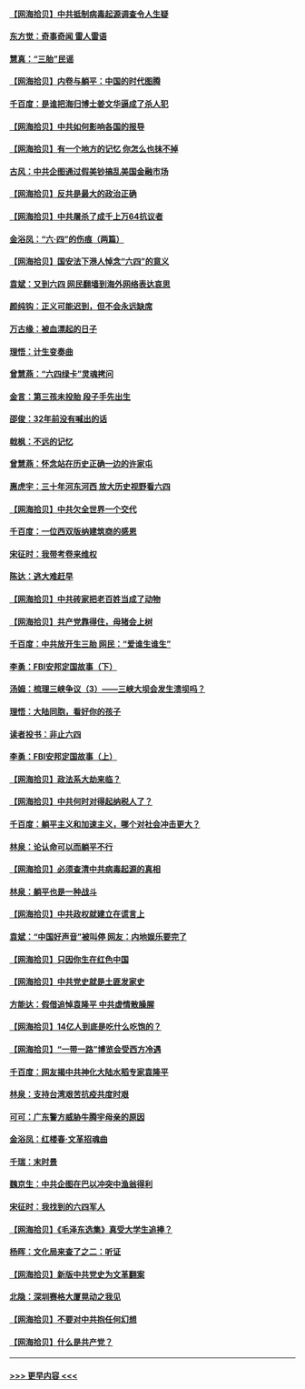 #### [【网海拾贝】中共抵制病毒起源调查令人生疑](../pages/nsc993/n13017785.md?t=06130302) 
#### [东方觉：奇事奇闻 雷人雷语](../pages/nsc993/n13017577.md?t=06130302) 
#### [慧真：“三胎”民谣](../pages/nsc993/n13017394.md?t=06130302) 
#### [【网海拾贝】内卷与躺平：中国的时代图腾](../pages/nsc993/n13016128.md?t=06130302) 
#### [千百度：是谁把海归博士姜文华逼成了杀人犯](../pages/nsc993/n13015218.md?t=06130302) 
#### [【网海拾贝】中共如何影响各国的报导](../pages/nsc993/n13012599.md?t=06130302) 
#### [【网海拾贝】有一个地方的记忆 你怎么也抹不掉](../pages/nsc993/n13009802.md?t=06130302) 
#### [古风：中共企图通过假美钞搞乱美国金融市场](../pages/nsc993/n13009626.md?t=06130302) 
#### [【网海拾贝】反共是最大的政治正确](../pages/nsc993/n13007051.md?t=06130302) 
#### [【网海拾贝】中共屠杀了成千上万64抗议者](../pages/nsc993/n13002713.md?t=06130302) 
#### [金浴凤：“六·四”的伤痕（两篇）](../pages/nsc993/n13001719.md?t=06130302) 
#### [【网海拾贝】国安法下港人悼念“六四”的意义](../pages/nsc993/n13001039.md?t=06130302) 
#### [袁斌：又到六四 网民翻墙到海外网络表达哀思](../pages/nsc993/n13000995.md?t=06130302) 
#### [颜纯钩：正义可能迟到，但不会永远缺席](../pages/nsc993/n13000920.md?t=06130302) 
#### [万古缘：被血漂起的日子](../pages/nsc993/n13000914.md?t=06130302) 
#### [理悟：计生变奏曲](../pages/nsc993/n13000414.md?t=06130302) 
#### [曾慧燕：“六四绿卡”灵魂拷问](../pages/nsc993/n13000277.md?t=06130302) 
#### [金言：第三孩未投胎 段子手先出生](../pages/nsc993/n13000215.md?t=06130302) 
#### [邵俊：32年前没有喊出的话](../pages/nsc993/n13000181.md?t=06130302) 
#### [戟枫：不远的记忆](../pages/nsc993/n13000121.md?t=06130302) 
#### [曾慧燕：怀念站在历史正确一边的许家屯](../pages/nsc993/n13000073.md?t=06130302) 
#### [惠虎宇：三十年河东河西 放大历史视野看六四](../pages/nsc993/n13000018.md?t=06130302) 
#### [【网海拾贝】中共欠全世界一个交代](../pages/nsc993/n12998706.md?t=06130302) 
#### [千百度：一位西双版纳建筑商的感恩](../pages/nsc993/n12998487.md?t=06130302) 
#### [宋征时：我带考卷来维权](../pages/nsc993/n12994088.md?t=06130302) 
#### [陈达：逃大难赶早](../pages/nsc993/n12993569.md?t=06130302) 
#### [【网海拾贝】中共砖家把老百姓当成了动物](../pages/nsc993/n12993483.md?t=06130302) 
#### [【网海拾贝】共产党靠得住，母猪会上树](../pages/nsc993/n12990730.md?t=06130302) 
#### [千百度：中共放开生三胎 网民：“爱谁生谁生”](../pages/nsc993/n12990644.md?t=06130302) 
#### [李勇：FBI安邦定国故事（下）](../pages/nsc993/n12987854.md?t=06130302) 
#### [汤姆：梳理三峡争议（3）——三峡大坝会发生溃坝吗？](../pages/nsc993/n12989806.md?t=06130302) 
#### [理悟：大陆同胞，看好你的孩子](../pages/nsc993/n12989778.md?t=06130302) 
#### [读者投书：非止六四](../pages/nsc993/n12989673.md?t=06130302) 
#### [李勇：FBI安邦定国故事（上）](../pages/nsc993/n12987749.md?t=06130302) 
#### [【网海拾贝】政法系大劫来临？](../pages/nsc993/n12987596.md?t=06130302) 
#### [【网海拾贝】中共何时对得起纳税人了？](../pages/nsc993/n12985578.md?t=06130302) 
#### [千百度：躺平主义和加速主义，哪个对社会冲击更大？](../pages/nsc993/n12985512.md?t=06130302) 
#### [林泉：论认命可以而躺平不行](../pages/nsc993/n12985505.md?t=06130302) 
#### [【网海拾贝】必须查清中共病毒起源的真相](../pages/nsc993/n12984276.md?t=06130302) 
#### [林泉：躺平也是一种战斗](../pages/nsc993/n12984194.md?t=06130302) 
#### [【网海拾贝】中共政权就建立在谎言上](../pages/nsc993/n12981880.md?t=06130302) 
#### [袁斌：“中国好声音”被叫停 网友：内地娱乐要完了](../pages/nsc993/n12981826.md?t=06130302) 
#### [【网海拾贝】只因你生在红色中国](../pages/nsc993/n12979096.md?t=06130302) 
#### [【网海拾贝】中共党史就是土匪发家史](../pages/nsc993/n12976478.md?t=06130302) 
#### [方能达：假借追悼袁隆平 中共虚情散臊腥](../pages/nsc993/n12976396.md?t=06130302) 
#### [【网海拾贝】14亿人到底是吃什么吃饱的？](../pages/nsc993/n12974125.md?t=06130302) 
#### [【网海拾贝】“一带一路”博览会受西方冷遇](../pages/nsc993/n12971787.md?t=06130302) 
#### [千百度：网友揭中共神化大陆水稻专家袁隆平](../pages/nsc993/n12971733.md?t=06130302) 
#### [林泉：支持台湾艰苦抗疫共度时艰](../pages/nsc993/n12971350.md?t=06130302) 
#### [可可：广东警方威胁牛腾宇母亲的原因](../pages/nsc993/n12971100.md?t=06130302) 
#### [金浴凤：红楼春·文革招魂曲](../pages/nsc993/n12970354.md?t=06130302) 
#### [千瑞：末时景](../pages/nsc993/n12970337.md?t=06130302) 
#### [魏京生：中共企图在巴以冲突中渔翁得利](../pages/nsc993/n12970286.md?t=06130302) 
#### [宋征时：我找到的六四军人](../pages/nsc993/n12970213.md?t=06130302) 
#### [【网海拾贝】《毛泽东选集》真受大学生追捧？](../pages/nsc993/n12968779.md?t=06130302) 
#### [杨晖：文化局来查了之二：听证](../pages/nsc993/n12966528.md?t=06130302) 
#### [【网海拾贝】新版中共党史为文革翻案](../pages/nsc993/n12967526.md?t=06130302) 
#### [北隐：深圳赛格大厦晃动之我见](../pages/nsc993/n12967393.md?t=06130302) 
#### [【网海拾贝】不要对中共抱任何幻想](../pages/nsc993/n12965222.md?t=06130302) 
#### [【网海拾贝】什么是共产党？](../pages/nsc993/n12962781.md?t=06130302) 

----
#### [ >>> 更早内容 <<< ](../indexes/nsc993-earlier.md)
